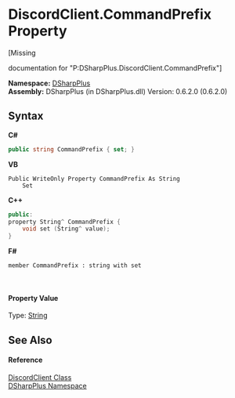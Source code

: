 # DiscordClient.CommandPrefix Property 
 

\[Missing <summary> documentation for "P:DSharpPlus.DiscordClient.CommandPrefix"\]

**Namespace:**&nbsp;<a href="503971eb-de5e-a570-9922-de9500a9b1cc">DSharpPlus</a><br />**Assembly:**&nbsp;DSharpPlus (in DSharpPlus.dll) Version: 0.6.2.0 (0.6.2.0)

## Syntax

**C#**<br />
``` C#
public string CommandPrefix { set; }
```

**VB**<br />
``` VB
Public WriteOnly Property CommandPrefix As String
	Set
```

**C++**<br />
``` C++
public:
property String^ CommandPrefix {
	void set (String^ value);
}
```

**F#**<br />
``` F#
member CommandPrefix : string with set

```

<br />

#### Property Value
Type: <a href="http://msdn2.microsoft.com/en-us/library/s1wwdcbf" target="_blank">String</a>

## See Also


#### Reference
<a href="8f8cbf24-03e9-53cc-389f-2ba10a699065">DiscordClient Class</a><br /><a href="503971eb-de5e-a570-9922-de9500a9b1cc">DSharpPlus Namespace</a><br />